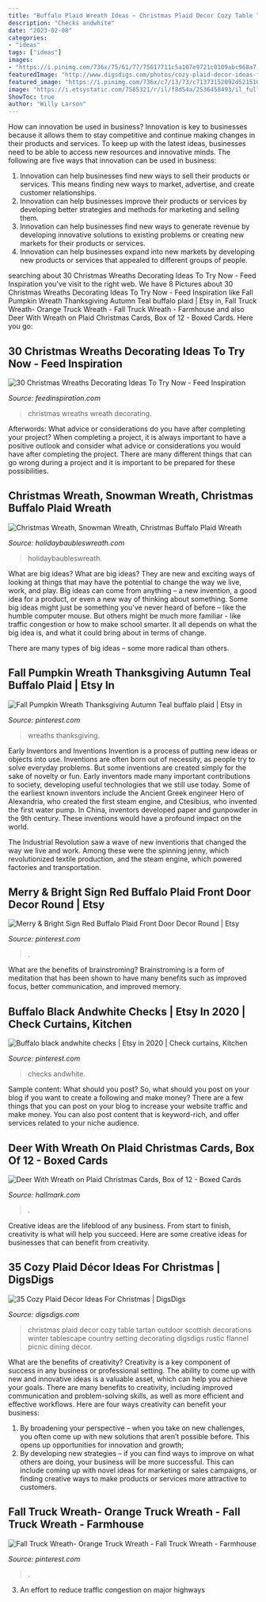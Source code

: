 ```yaml
---
title: "Buffalo Plaid Wreath Ideas ~ Christmas Plaid Decor Cozy Table Tartan Outdoor Scottish Decorations Winter Tablescape Country Setting Decorating Digsdigs Rustic Flannel Picnic Dining Décor"
description: "Checks andwhite"
date: "2023-02-08"
categories:
- "ideas"
tags: ["ideas"]
images:
- "https://i.pinimg.com/736x/75/61/77/75617711c5a107e9721c0109abc968a7.jpg"
featuredImage: "http://www.digsdigs.com/photos/cozy-plaid-decor-ideas-for-christmas-22.jpg"
featured_image: "https://i.pinimg.com/736x/c7/13/73/c71373152092d52151020dd95de50183.jpg"
image: "https://i.etsystatic.com/7585321/r/il/f8d54a/2536458493/il_fullxfull.2536458493_m5ua.jpg"
ShowToc: true
author: "Willy Larson"
---
```



How can innovation be used in business?
Innovation is key to businesses because it allows them to stay competitive and continue making changes in their products and services. To keep up with the latest ideas, businesses need to be able to access new resources and innovative minds. The following are five ways that innovation can be used in business: 
1. Innovation can help businesses find new ways to sell their products or services. This means finding new ways to market, advertise, and create customer relationships. 
2. Innovation can help businesses improve their products or services by developing better strategies and methods for marketing and selling them. 
3. Innovation can help businesses find new ways to generate revenue by developing innovative solutions to existing problems or creating new markets for their products or services. 
4. Innovation can help businesses expand into new markets by developing new products or services that appealed to different groups of people. 

	

		
searching about 30 Christmas Wreaths Decorating Ideas To Try Now - Feed Inspiration you've visit to the right web. We have 8 Pictures about 30 Christmas Wreaths Decorating Ideas To Try Now - Feed Inspiration like Fall Pumpkin Wreath Thanksgiving Autumn Teal buffalo plaid | Etsy in, Fall Truck Wreath- Orange Truck Wreath - Fall Truck Wreath - Farmhouse and also Deer With Wreath on Plaid Christmas Cards, Box of 12 - Boxed Cards. Here you go:
		
    
## 30 Christmas Wreaths Decorating Ideas To Try Now - Feed Inspiration

<img loading=lazy src="http://feedinspiration.com/wp-content/uploads/2016/09/Super-cute-folk-art-wreath.jpg" onerror="this.onerror=null;this.src='https://tse3.mm.bing.net/th?id=OIP.lKke4RSh-1-WEM1hK1ObXgHaNK&amp;pid=15.1';" alt="30 Christmas Wreaths Decorating Ideas To Try Now - Feed Inspiration">

_Source: feedinspiration.com_

>christmas wreaths wreath decorating. 

	

Afterwords: What advice or considerations do you have after completing your project?
When completing a project, it is always important to have a positive outlook and consider what advice or considerations you would have after completing the project. There are many different things that can go wrong during a project and it is important to be prepared for these possibilities.

    
## Christmas Wreath, Snowman Wreath, Christmas Buffalo Plaid Wreath

<img loading=lazy src="https://i.etsystatic.com/7585321/r/il/f8d54a/2536458493/il_fullxfull.2536458493_m5ua.jpg" onerror="this.onerror=null;this.src='https://tse4.mm.bing.net/th?id=OIP.unxP0Eon5ISv0JmD6_JKLAHaJ4&amp;pid=15.1';" alt="Christmas Wreath, Snowman Wreath, Christmas Buffalo Plaid Wreath">

_Source: holidaybaubleswreath.com_

>holidaybaubleswreath. 

	

What are big ideas?
What are big ideas? They are new and exciting ways of looking at things that may have the potential to change the way we live, work, and play. Big ideas can come from anything – a new invention, a good idea for a product, or even a new way of thinking about something.
Some big ideas might just be something you've never heard of before – like the humble computer mouse. But others might be much more familiar - like traffic congestion or how to make school smarter. It all depends on what the big idea is, and what it could bring about in terms of change.

There are many types of big ideas – some more radical than others.

    
## Fall Pumpkin Wreath Thanksgiving Autumn Teal Buffalo Plaid | Etsy In

<img loading=lazy src="https://i.pinimg.com/736x/c7/13/73/c71373152092d52151020dd95de50183.jpg" onerror="this.onerror=null;this.src='https://tse4.mm.bing.net/th?id=OIP.c_82WcnFi8zI1rcsO8BTxQHaHa&amp;pid=15.1';" alt="Fall Pumpkin Wreath Thanksgiving Autumn Teal buffalo plaid | Etsy in">

_Source: pinterest.com_

>wreaths thanksgiving. 

	

Early Inventors and Inventions
Invention is a process of putting new ideas or objects into use. Inventions are often born out of necessity, as people try to solve everyday problems. But some inventions are created simply for the sake of novelty or fun. Early inventors made many important contributions to society, developing useful technologies that we still use today.
Some of the earliest known inventors include the Ancient Greek engineer Hero of Alexandria, who created the first steam engine, and Ctesibius, who invented the first water pump. In China, inventors developed paper and gunpowder in the 9th century. These inventions would have a profound impact on the world.

The Industrial Revolution saw a wave of new inventions that changed the way we live and work. Among these were the spinning jenny, which revolutionized textile production, and the steam engine, which powered factories and transportation.

    
## Merry &amp; Bright Sign Red Buffalo Plaid Front Door Decor Round | Etsy

<img loading=lazy src="https://i.pinimg.com/736x/75/61/77/75617711c5a107e9721c0109abc968a7.jpg" onerror="this.onerror=null;this.src='https://tse4.mm.bing.net/th?id=OIP.O6JDfJsggQ7gb3TXt5lNIAHaJ3&amp;pid=15.1';" alt="Merry &amp; Bright Sign Red Buffalo Plaid Front Door Decor Round | Etsy">

_Source: pinterest.com_

>. 

	

What are the benefits of brainstroming?
Brainstroming is a form of meditation that has been shown to have many benefits such as improved focus, better communication, and improved memory.

    
## Buffalo Black Andwhite Checks | Etsy In 2020 | Check Curtains, Kitchen

<img loading=lazy src="https://i.pinimg.com/736x/72/10/d4/7210d4d1bffbf0bbce33df261c12f68a.jpg" onerror="this.onerror=null;this.src='https://tse1.mm.bing.net/th?id=OIP.P-fSZuELBZe5_gvuS9YN4wHaHa&amp;pid=15.1';" alt="Buffalo black andwhite checks | Etsy in 2020 | Check curtains, Kitchen">

_Source: pinterest.com_

>checks andwhite. 

	

Sample content: What should you post?
So, what should you post on your blog if you want to create a following and make money? 
There are a few things that you can post on your blog to increase your website traffic and make money. You can also post content that is keyword-rich, and offer services related to your niche audience.

    
## Deer With Wreath On Plaid Christmas Cards, Box Of 12 - Boxed Cards

<img loading=lazy src="https://www.hallmark.com/dw/image/v2/AALB_PRD/on/demandware.static/-/Sites-hallmark-master/default/dwd915898c/images/finished-goods/Deer-With-Wreath-on-Plaid-Christmas-Cards-Box-of-12-root-1699XPX4752_XPX4752_1470_1.jpg_Source_Image.jpg?sw=1920" onerror="this.onerror=null;this.src='https://tse1.mm.bing.net/th?id=OIP.IoiBJm_UhWGLCkW6sQB4wAHaHa&amp;pid=15.1';" alt="Deer With Wreath on Plaid Christmas Cards, Box of 12 - Boxed Cards">

_Source: hallmark.com_

>. 

	

Creative ideas are the lifeblood of any business. From start to finish, creativity is what will help you succeed. Here are some creative ideas for businesses that can benefit from creativity.

    
## 35 Cozy Plaid Décor Ideas For Christmas | DigsDigs

<img loading=lazy src="http://www.digsdigs.com/photos/cozy-plaid-decor-ideas-for-christmas-22.jpg" onerror="this.onerror=null;this.src='https://tse4.mm.bing.net/th?id=OIP.1aA6y60J-Kzzu5jyJ6jXoAHaLH&amp;pid=15.1';" alt="35 Cozy Plaid Décor Ideas For Christmas | DigsDigs">

_Source: digsdigs.com_

>christmas plaid decor cozy table tartan outdoor scottish decorations winter tablescape country setting decorating digsdigs rustic flannel picnic dining décor. 

	

What are the benefits of creativity?
Creativity is a key component of success in any business or professional setting. The ability to come up with new and innovative ideas is a valuable asset, which can help you achieve your goals. There are many benefits to creativity, including improved communication and problem-solving skills, as well as more efficient and effective workflows. Here are four ways creativity can benefit your business: 
1) By broadening your perspective – when you take on new challenges, you often come up with new solutions that aren’t possible before. This opens up opportunities for innovation and growth; 
2) By developing new strategies – if you can find ways to improve on what others are doing, your business will be more successful. This can include coming up with novel ideas for marketing or sales campaigns, or finding creative ways to make products or services more attractive to customers.

    
## Fall Truck Wreath- Orange Truck Wreath - Fall Truck Wreath - Farmhouse

<img loading=lazy src="https://i.pinimg.com/736x/23/e1/53/23e1530cac941e2c90b61ff30fc79704.jpg" onerror="this.onerror=null;this.src='https://tse3.mm.bing.net/th?id=OIP.veNHOEpP5OLWvwM_Lal-9wHaJ3&amp;pid=15.1';" alt="Fall Truck Wreath- Orange Truck Wreath - Fall Truck Wreath - Farmhouse">

_Source: pinterest.com_

>. 

	

3. An effort to reduce traffic congestion on major highways 

